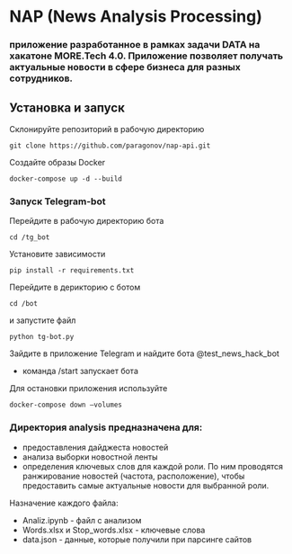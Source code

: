 # NAP (News Analysis Processing) 
### приложение разработанное в рамках задачи DATA на хакатоне MORE.Tech 4.0. Приложение позволяет получать актуальные новости в сфере бизнеса для разных сотрудников.


## Установка и запуск
Склонируйте репозиторий в рабочую директорию
 
 `git clone https://github.com/paragonov/nap-api.git`
 
Создайте образы Docker

`docker-compose up -d --build`

### Запуск Telegram-bot
Перейдите в рабочую директорию бота

`cd /tg_bot`

Установите зависимости

`pip install -r requirements.txt`

Перейдите в дерикторию с ботом

`cd /bot`

 и запустите файл
 
`python tg-bot.py`

Зайдите в приложение Telegram и найдите бота @test_news_hack_bot
- команда /start запускает бота

Для остановки приложения используйте

`docker-compose down —volumes`

### Директория analysis предназначена для: 

- предоставления дайджеста новостей
- анализа выборки новостной ленты 
- определения ключевых слов для каждой роли. По ним проводятся ранжирование новостей (частота, расположение), чтобы предоставить самые актуальные новости для выбранной роли.

Назначение каждого файла:
- Analiz.ipynb - файл с анализом
- Words.xlsx и Stop_words.xlsx - ключевые слова 
- data.json - данные, которые получили при парсинге сайтов
